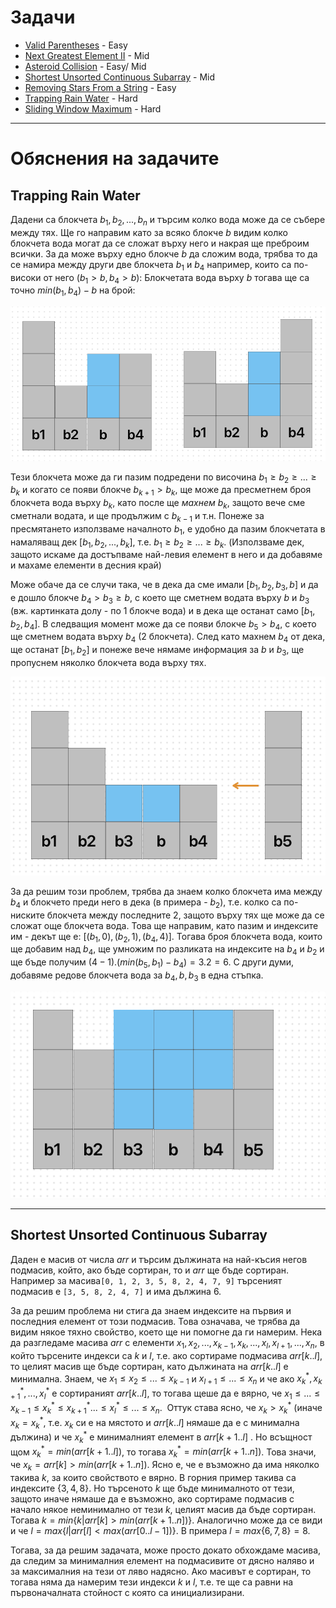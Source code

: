 # Задачи

- [Valid Parentheses](https://leetcode.com/problems/valid-parentheses/description/) - Easy
- [Next Greatest Element II](https://leetcode.com/problems/next-greater-element-ii/description/) - Mid
- [Asteroid Collision](https://leetcode.com/problems/asteroid-collision/description/) - Easy/ Mid
- [Shortest Unsorted Continuous Subarray](https://leetcode.com/problems/shortest-unsorted-continuous-subarray/description/) - Mid
- [Removing Stars From a String](https://leetcode.com/problems/removing-stars-from-a-string/description/) - Easy
- [Trapping Rain Water](https://leetcode.com/problems/trapping-rain-water/description/) - Hard
- [Sliding Window Maximum](https://leetcode.com/problems/sliding-window-maximum/description/) - Hard

---

# Обяснения на задачите

## Trapping Rain Water
Дадени са блокчета $b_1, b_2, ..., b_n$ и търсим колко вода може да се събере между тях. Ще го направим като за всяко блокче $b$ видим колко блокчета вода могат да се сложат върху него и накрая ще преброим всички. За да може върху едно блокче $b$ да сложим вода, трябва то да се намира между други две блокчета $b_1$ и $b_4$ например, които са по-високи от него $(b_1 > b, b_4 > b)$:
Блокчетата вода върху $b$ тогава ще са точно $min(b_1, b_4) - b$ на брой:

![](media/blocks-1.png)

Тези блокчета може да ги пазим подредени по височина $b_1 \ge b_2 \ge ... \ge b_k$ и когато се появи блокче $b_{k+1} > b_k$, ще може да пресметнем броя блокчета вода върху $b_k$, като после ще *махнем* $b_k$, защото вече сме сметнали водата, и ще продължим с $b_{k-1}$ и т.н. Понеже за пресмятането използваме началното $b_1$, е удобно да пазим блокчетата в намаляващ дек $[b_1, b_2, ..., b_k]$, т.е. $b_1 \ge b_2 \ge ... \ge b_k$.  (Използваме дек, защото искаме да достъпваме най-левия елемент в него и да добавяме и махаме елементи в десния край)

Може обаче да се случи така, че в дека да сме имали $[b_1, b_2, b_3, b]$ и да е дошло блокче $b_4 > b_3 \ge b$, с което ще сметнем водата върху $b$ и $b_3$ (вж. картинката долу - по 1 блокче вода) и в дека ще останат само $[b_1,b_2,b_4]$. В следващия момент може да се появи блокче $b_5 > b_4$, с което ще сметнем водата върху $b_4$ (2 блокчета). След като махнем $b_4$ от дека, ще останат $[b_1, b_2]$ и понеже вече нямаме информация за $b$ и $b_3$, ще пропуснем няколко блокчета вода върху тях.

![](media/blocks-2.png)

 За да решим този проблем, трябва да знаем колко блокчета има между $b_4$ и блокчето преди него в дека (в примера - $b_2$), т.е. колко са по-ниските блокчета между последните 2, защото върху тях ще може да се сложат още блокчета вода. Това ще направим, като пазим и индексите им - декът ще е: $[(b_1, 0), (b_2, 1), (b_4,4)]$. Тогава броя блокчета вода, които ще добавим над $b_4$, ще умножим по разликата на индексите на $b_4$ и $b_2$ и ще бъде получим $(4 - 1).(min(b_5, b_1) - b_4) = 3.2 = 6$. С други думи, добавяме редове блокчета вода за $b_4, b, b_3$ в една стъпка. 
 
![](media/blocks-3.png)

---
## Shortest Unsorted Continuous Subarray
Даден е масив от числа $arr$ и търсим дължината на най-късия негов подмасив, който, ако бъде сортиран, то и $arr$ ще бъде сортиран. Например за масива`[0, 1, 2, 3, 5, 8, 2, 4, 7, 9]` търсеният подмасив е `[3, 5, 8, 2, 4, 7]` и има дължина 6.

За да решим проблема ни стига да знаем индексите на първия и последния елемент от този подмасив. Това означава, че трябва да видим някое тяхно свойство, което ще ни помогне да ги 
намерим. Нека да разгледаме масива $arr$ с елементи  $x_1, x_2, ..., x_{k-1}, x_k,..., x_l, x_{l+1},...,x_n$, в който търсените индекси са $k$ и $l$, т.е. ако сортираме подмасива $arr[k..l]$, то целият масив ще бъде сортиран, като дължината на $arr[k..l]$ e минимална. Знаем, че $x_1 \le x_2 \le ... \le x_{k-1}$ и $x_{l+1} \le ... \le x_n$ и че ако $x_k^\ast, x_{k+1}^\ast, ..., x_l^\ast$ e сортираният $arr[k..l]$, то тогава щеше да е вярно, че  $x_1 \le ... \le x_{k-1} \le x_k^\ast \le x_{k+1}^\ast ... \le x_l^\ast \le ... \le x_n$.  Оттук става ясно, че $x_k > x_k^\ast$ (иначе $x_k = x_k^\ast$, т.е. $x_k$ си е на мястото и $arr[k..l]$ нямаше да е с минимална дължина) и че $x_{k}^\ast$ е минималният елемент в $arr[k+1..l]$ . Но всъщност щом $x_k^\ast = min(arr[k+1..l])$, то тогава $x_k^\ast = min(arr[k+1..n])$. Това значи, че $x_k = arr[k] > min(arr[k+1..n])$. Ясно е, че е възможно да има няколко такива $k$, за които свойството е вярно. В горния пример такива са индексите $\{3, 4, 8\}$. Но търсеното $k$ ще бъде минималното от тези, защото иначе нямаше да е възможно, ако сортираме подмасив с начало някое неминимално от тези $k$, целият масив да бъде сортиран. Тогава $k = min \lbrace k | arr[k] > min(arr[k+1..n]) \rbrace$. Аналогично може да се види и че $l = max\lbrace l | arr[l] < max(arr[0..l-1])\rbrace$. В примера $l = max \lbrace 6, 7, 8\rbrace = 8$. 

Тогава, за да решим задачата, може просто докато обхождаме масива, да следим за минималния елемент на подмасивите от дясно наляво и за максималния на тези от ляво надясно. Ако масивът е сортиран, то тогава няма да намерим тези индекси $k$ и $l$, т.е. те ще са равни на първоначалната стойност с която са инициализирани.
